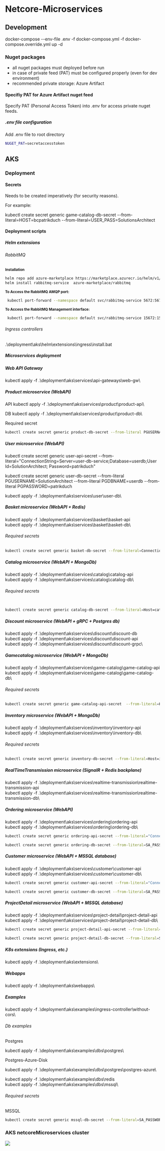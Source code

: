 # Netcore-Microservices

## Development

docker-compose --env-file .env -f docker-compose.yml -f docker-compose.override.yml up -d

### Nuget packages

<ul>
    <li>all nuget packages must deployed before run</li>
    <li>in case of private feed (PAT) must be configured properly (even for dev environment)</li>
    <li>recommended private storage: Azure Artifact</li>
</ul>


#### Specifiy PAT for Azure Artifact nuget feed

Specify PAT (Personal Access Token) into .env for access private nuget feeds.


##### .env file configuration

Add .env file to root directory

```bash
NUGET_PAT=secretaccesstoken
```

## AKS

### Deployment

#### Secrets

Needs to be created imperatively (for security reasons).

For example: 

kubectl create secret generic game-catalog-db-secret --from-literal=HOST=bcpatrikduch --from-literal=USER_PASS=SolutionsArchitect


#### Deployment scripts

##### Helm extensions

###### RabbitMQ
<sub><b>Installation</b></sub>
```bash
helm repo add azure-marketplace https://marketplace.azurecr.io/helm/v1/repo
helm install rabbitmq-service  azure-marketplace/rabbitmq
```

<b><p><sub>To Access the RabbitMQ AMQP port:</sub></p></b>

```bash
 kubectl port-forward --namespace default svc/rabbitmq-service 5672:5672
```

<b><p><sub>To Access the RabbitMQ Management interface:</sub></p></b>

```bash
 kubectl port-forward --namespace default svc/rabbitmq-service 15672:15672
```

###### Ingress controllers
.\deployment\aks\helm\extensions\ingress\install.bat

##### Microservices deployment

##### Web API Gateway
kubectl apply -f .\deployment\aks\services\api-gateways\web-gw\

##### Product microservice (WebAPI)

API
kubectl apply -f .\deployment\aks\services\product\product-api\

DB
kubectl apply -f .\deployment\aks\services\product\product-db\

Required secret

```bash
kubectl create secret generic product-db-secret --from-literal PGUSERNAME=SolutionArchitect --from-literal PGDBNAME=productdb --from-literal PGPASSWORD=patrikduch
```


##### User microservice (WebAPI)
kubectl create secret generic user-api-secret --from-literal="ConnectionString=Server=user-db-service;Database=userdb;User Id=SolutionArchitect; Password=patrikduch"

kubectl create secret generic user-db-secret --from-literal PGUSERNAME=SolutionArchitect --from-literal PGDBNAME=userdb --from-literal PGPASSWORD=patrikduch


kubectl apply -f .\deployment\aks\services\user\user-db\


##### Basket microservice (WebAPI + Redis)
kubectl apply -f .\deployment\aks\services\basket\basket-api\
kubectl apply -f .\deployment\aks\services\basket\basket-db\


###### Required secrets

```bash
kubectl create secret generic basket-db-secret --from-literal=ConnectionString=basket-db-service:6379 --from-literal=DiscountUrl=http://discount-grpc-service:80
```

##### Catalog microservice (WebAPI + MongoDb) 
kubectl apply -f .\deployment\aks\services\catalog\catalog-api\
kubectl apply -f .\deployment\aks\services\catalog\catalog-db\

###### Required secrets

```bash

kubectl create secret generic catalog-db-secret --from-literal=Host=catalog-db-service --from-literal=CollectionName=products --from-literal=DatabaseName=ProductsDb --from-literal=Port=27017 --from-literal=ServiceName=Catalog --from-literal=Username=patrikduch --from-literal=Password=bcduchpatrik07041993
```

##### Discount microservice (WebAPI + gRPC + Postgres db) 
kubectl apply -f .\deployment\aks\services\discount\discount-db\
kubectl apply -f .\deployment\aks\services\discount\discount-api\
kubectl apply -f .\deployment\aks\services\discount\discount-grpc\


##### Gamecatalog microservice (WebAPI + MongoDb) 
kubectl apply -f .\deployment\aks\services\game-catalog\game-catalog-api\
kubectl apply -f .\deployment\aks\services\game-catalog\game-catalog-db\


###### Required secrets

```bash
kubectl create secret generic game-catalog-api-secret  --from-literal=HOST=game-catalog-db-service --from-literal=COLLECTION=items --from-literal=DB_NAME=ItemsDb --from-literal=USER_NAME=patrikduch --from-literal=USER_PASS=bcpatrikduch07041993 --from-literal=DB_PORT=27017 --from-literal=SERVICE_NAME=GameCatalog --from-literal=RABBITMQ_HOST=amqp://user:UVpizt6Tzj@rabbitmq-service:5672
```

##### Inventory microservice (WebAPI + MongoDb) 
kubectl apply -f .\deployment\aks\services\inventory\inventory-api\
kubectl apply -f .\deployment\aks\services\inventory\inventory-db\

###### Required secrets

```bash
kubectl create secret generic inventory-db-secret --from-literal=Host=inventory-db-service --from-literal=CollectionName=inventories --from-literal=DatabaseName=InventoryDb --from-literal=Port=27017 --from-literal=ServiceName=Inventory --from-literal=Username=patrikduch --from-literal=Password=bcduchpatrik07041993 --from-literal=RABBITMQ_HOST=amqp://user:UVpizt6Tzj@rabbitmq-service:5672
```

##### RealTimeTransmission microservice (SignalR + Redis backplane)
kubectl apply -f .\deployment\aks\services\realtime-transmission\realtime-transmission-api\
kubectl apply -f .\deployment\aks\services\realtime-transmission\realtime-transmission-db\


##### Ordering microservice (WebAPI) 
kubectl apply -f .\deployment\aks\services\ordering\ordering-api\
kubectl apply -f .\deployment\aks\services\ordering\ordering-db\

```bash
kubectl create secret generic ordering-api-secret --from-literal="ConnectionString=Server=ordering-db-service;Database=OrderDb;User Id=sa; Password=bcduchpatrik07041993"
```

```bash
kubectl create secret generic ordering-db-secret --from-literal=SA_PASSWORD=bcduchpatrik07041993
```

##### Customer microservice (WebAPI + MSSQL database) 
kubectl apply -f .\deployment\aks\services\customer\customer-api\
kubectl apply -f .\deployment\aks\services\customer\customer-db\

```bash
kubectl create secret generic customer-api-secret --from-literal="ConnectionString=Server=customer-db-service;Database=CustomerDb;User Id=sa; Password=bcduchpatrik07041993"
```

```bash
kubectl create secret generic customer-db-secret --from-literal=SA_PASSWORD=bcduchpatrik07041993
```

##### ProjectDetail microservice (WebAPI + MSSQL database) 

kubectl apply -f .\deployment\aks\services\project-detail\project-detail-api\
kubectl apply -f .\deployment\aks\services\project-detail\project-detail-db\

```bash
kubectl create secret generic project-detail-api-secret --from-literal="ConnectionString=Server=project-detail-db-service;Database=ProjectDetailDb;User Id=sa; Password=bcduchpatrik07041993"
```

```bash
kubectl create secret generic project-detail-db-secret --from-literal=SA_PASSWORD=bcduchpatrik07041993
```



##### K8s extensions (Ingress, etc.)
kubectl apply -f .\deployment\aks\extensions\

##### Webapps
kubectl apply -f .\deployment\aks\webapps\

##### Examples
kubectl apply -f .\deployment\aks\examples\ingress-controller\without-cors\


###### Db examples

Postgres

kubectl apply -f .\deployment\aks\examples\dbs\postgres\

Postgres-Azure-Disk

kubectl apply -f .\deployment\aks\examples\dbs\postgres\postgres-azure\


kubectl apply -f .\deployment\aks\examples\dbs\redis\
kubectl apply -f .\deployment\aks\examples\dbs\mssql\

###### Required secrets

MSSQL

```bash
kubectl create secret generic mssql-db-secret --from-literal=SA_PASSWORD=bcduchpatrik07041993
```

### AKS netcoreMicroservices cluster

<img src="https://github.com/patrikduch/netcore-microservices/blob/master/azure/images/azure-eks.PNG?raw=true" />
